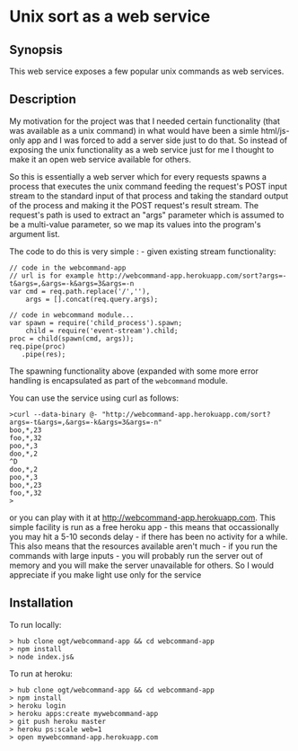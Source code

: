 Unix sort as a web service
=====

## Synopsis

This web service exposes a few popular unix commands as web services. 

## Description

My motivation for the project was that I needed certain functionality (that was available as a unix command) in what would have been a simle html/js-only app 
and I was forced to add a server side just to do that. So instead of exposing the unix functionality as a web service just for me
I thought to make it an open web service available for others.

So this is essentially  a web server which for every requests spawns a process that executes the unix command
feeding the request's POST input stream to the standard input of that process and taking the standard output of the process and making it the POST request's result stream.
The request's path is used to extract an "args" parameter which is assumed to be a multi-value parameter, so we map its values into the program's argument list. 

The code to do this is very simple :  - given existing stream functionality:

    // code in the webcommand-app 
    // url is for example http://webcommand-app.herokuapp.com/sort?args=-t&args=,&args=-k&args=3&args=-n
    var cmd = req.path.replace('/',''), 
        args = [].concat(req.query.args);
    
    // code in webcommand module...
    var spawn = require('child_process').spawn;
        child = require('event-stream').child;
    proc = child(spawn(cmd, args));
    req.pipe(proc)
       .pipe(res);

The spawning functionality above (expanded with some more error handling is encapsulated as part of the `webcommand` module.

You can use the service using curl as follows:
```
>curl --data-binary @- "http://webcommand-app.herokuapp.com/sort?args=-t&args=,&args=-k&args=3&args=-n"
boo,*,23
foo,*,32
poo,*,3
doo,*,2
^D
doo,*,2
poo,*,3
boo,*,23
foo,*,32
>
```
or you can play with it at http://webcommand-app.herokuapp.com. 
This simple facility is run as a free heroku app - this means that occassionally you may hit a 5-10 seconds delay - if there has been no activity for a while.
This also means that the resources available aren't much - if you run the commands with large inputs - you will probably run the server out of memory and you will make the server unavailable for others. So I would appreciate if you make light use only for the service

## Installation

To run locally:

    > hub clone ogt/webcommand-app && cd webcommand-app
    > npm install
    > node index.js&

To run at heroku:

    > hub clone ogt/webcommand-app && cd webcommand-app
    > npm install
    > heroku login
    > heroku apps:create mywebcommand-app
    > git push heroku master
    > heroku ps:scale web=1
    > open mywebcommand-app.herokuapp.com

